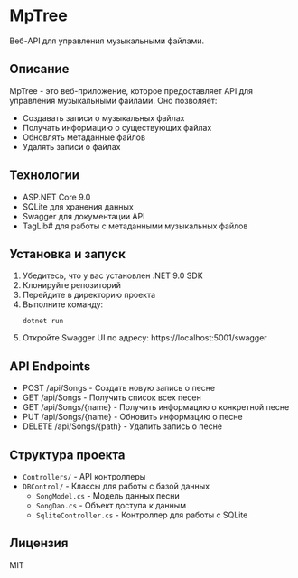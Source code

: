 # MpTree

Веб-API для управления музыкальными файлами.

## Описание

MpTree - это веб-приложение, которое предоставляет API для управления музыкальными файлами. Оно позволяет:
- Создавать записи о музыкальных файлах
- Получать информацию о существующих файлах
- Обновлять метаданные файлов
- Удалять записи о файлах

## Технологии

- ASP.NET Core 9.0
- SQLite для хранения данных
- Swagger для документации API
- TagLib# для работы с метаданными музыкальных файлов

## Установка и запуск

1. Убедитесь, что у вас установлен .NET 9.0 SDK
2. Клонируйте репозиторий
3. Перейдите в директорию проекта
4. Выполните команду:
   ```
   dotnet run
   ```
5. Откройте Swagger UI по адресу: https://localhost:5001/swagger

## API Endpoints

- POST /api/Songs - Создать новую запись о песне
- GET /api/Songs - Получить список всех песен
- GET /api/Songs/{name} - Получить информацию о конкретной песне
- PUT /api/Songs/{name} - Обновить информацию о песне
- DELETE /api/Songs/{path} - Удалить запись о песне

## Структура проекта

- `Controllers/` - API контроллеры
- `DBControl/` - Классы для работы с базой данных
  - `SongModel.cs` - Модель данных песни
  - `SongDao.cs` - Объект доступа к данным
  - `SqliteController.cs` - Контроллер для работы с SQLite

## Лицензия

MIT 